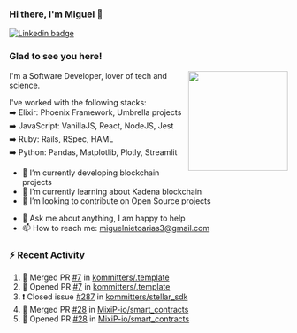 ### Hi there, I'm Miguel 👋

<a href="https://linkedin.com/in/miguelnietoa/" target="_blank" rel="noopener noreferrer">
  <img src="https://img.shields.io/badge/-LinkedIn-0e76a8?style=flat-square&logo=Linkedin&logoColor=white" alt="Linkedin badge">
</a>
<!-- [![Website Badge](https://img.shields.io/badge/Website-3b5998?style=flat-square&logo=google-chrome&logoColor=white)](#notavailablenow#) 

<img src="https://i.imgur.com/tbrLrt5.gif" width=400 alt="Coding GIF" align="right"/>
-->


### Glad to see you here!
<a href="https://github.com/miguelnietoa"><img src="https://github-readme-stats-git-masterrstaa-rickstaa.vercel.app/api?username=miguelnietoa&show_icons=true&hide_border=true&count_private=true&include_all_commits=true&theme=tokyonight" height="180em" align="right"/></a>
I'm a Software Developer, lover of tech and science. 

I've worked with the following stacks:\
➡️ Elixir: Phoenix Framework, Umbrella projects\
➡️ JavaScript: VanillaJS, React, NodeJS, Jest\
➡️ Ruby: Rails, RSpec, HAML\
➡️ Python: Pandas, Matplotlib, Plotly, Streamlit

- 🔭 I’m currently developing blockchain projects
- 🌱 I’m currently learning about Kadena blockchain
- 👯 I’m looking to contribute on Open Source projects
<!-- 
- 😄 I just finished a Machine Learning course! 
- 🤔 I’m looking for help with ...
-->
- 💬 Ask me about anything, I am happy to help
- 📫 How to reach me: miguelnietoarias3@gmail.com


### ⚡ Recent Activity

<!--START_SECTION:activity-->
1. 🎉 Merged PR [#7](https://github.com/kommitters/.template/pull/7) in [kommitters/.template](https://github.com/kommitters/.template)
2. 💪 Opened PR [#7](https://github.com/kommitters/.template/pull/7) in [kommitters/.template](https://github.com/kommitters/.template)
3. ❗️ Closed issue [#287](https://github.com/kommitters/stellar_sdk/issues/287) in [kommitters/stellar_sdk](https://github.com/kommitters/stellar_sdk)
4. 🎉 Merged PR [#28](https://github.com/MixiP-io/smart_contracts/pull/28) in [MixiP-io/smart_contracts](https://github.com/MixiP-io/smart_contracts)
5. 💪 Opened PR [#28](https://github.com/MixiP-io/smart_contracts/pull/28) in [MixiP-io/smart_contracts](https://github.com/MixiP-io/smart_contracts)
<!--END_SECTION:activity-->
